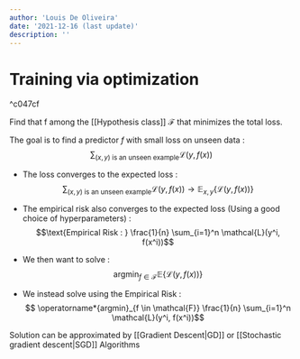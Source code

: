 ```yaml
---
author: 'Louis De Oliveira'
date: '2021-12-16 (last update)'
description: ''
---
```

# Training via optimization

^c047cf

Find that f among the [[Hypothesis class]] $\mathcal{F}$ that minimizes the total loss.

The goal is to find a predictor $f$ with small loss on unseen data :
$$\sum_{(x,y) \text{ is an unseen example}} \mathcal{L}(y, f(x))$$

- The loss converges to the expected loss : 
$$\sum_{(x,y) \text{ is an unseen example}}\mathcal{L}(y, f(x)) \rightarrow \mathbb{E}_{x,y} \{ \mathcal{L}(y, f(x)) \} $$

- The empirical risk also converges to the expected loss (Using a good choice of hyperparameters) : 
$$\text{Empirical Risk : } \frac{1}{n} \sum_{i=1}^n \mathcal{L}(y^i, f(x^i))$$

- We then want to solve : 
$$ \operatorname*{argmin}_{f \in \mathcal{F}} \mathbb{E} \{ \mathcal{L}(y, f(x)) \}$$

- We instead solve using the Empirical Risk :
$$ \operatorname*{argmin}_{f \in \mathcal{F}} \frac{1}{n} \sum_{i=1}^n \mathcal{L}(y^i, f(x^i))$$

Solution can be approximated by [[Gradient Descent|GD]] or [[Stochastic gradient descent|SGD]] Algorithms